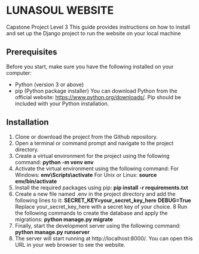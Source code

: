 # LUNASOUL WEBSITE
Capstone Project Level 3
This guide provides instructions on how to install and set up the Django project to run the website on your local machine

## Prerequisites
Before you start, make sure you have the following installed on your computer:

* Python (version 3 or above)
* pip (Python package installer)
You can download Python from the official website: https://www.python.org/downloads/.
Pip should be included with your Python installation.

## Installation
1. Clone or download the project from the Github repository.
2. Open a terminal or command prompt and navigate to the project directory.
3. Create a virtual environment for the project using the following command:
**python -m venv env**
4. Activate the virtual environment using the following command:
For Windows:
**env\Scripts\activate**
For Unix or Linux:
**source env/bin/activate**
5. Install the required packages using pip:
**pip install -r requirements.txt**
6. Create a new file named .env in the project directory and add the following lines to it:
**SECRET_KEY=your_secret_key_here**
**DEBUG=True**
Replace your_secret_key_here with a secret key of your choice.
8 Run the following commands to create the database and apply the migrations:
**python manage.py migrate**
9. Finally, start the development server using the following command:
**python manage.py runserver**
10. The server will start running at http://localhost:8000/. You can open this URL in your web browser to see the website.

